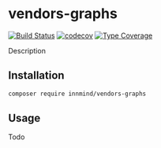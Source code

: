 # vendors-graphs

[![Build Status](https://github.com/innmind/vendors-graphs/workflows/CI/badge.svg?branch=main)](https://github.com/innmind/vendors-graphs/actions?query=workflow%3ACI)
[![codecov](https://codecov.io/gh/innmind/vendors-graphs/branch/develop/graph/badge.svg)](https://codecov.io/gh/innmind/vendors-graphs)
[![Type Coverage](https://shepherd.dev/github/innmind/vendors-graphs/coverage.svg)](https://shepherd.dev/github/innmind/vendors-graphs)

Description

## Installation

```sh
composer require innmind/vendors-graphs
```

## Usage

Todo
